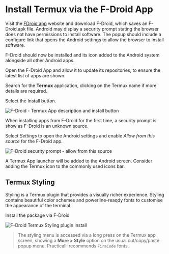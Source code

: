 # Install Termux via the F-Droid App

Visit the [FDroid app](https://f-droid.org/) website and download F-Droid, which saves an F-Droid.apk file.  Android may display a security prompt stating the browser does not have permissions to install software.  The popup should include a configure link that opens the Android settings to allow the browser to install software.

F-Droid should now be installed and its icon added to the Android system alongside all other Android apps.

Open the F-Droid App and allow it to update its repositories, to ensure the latest list of apps are shown.

Search for the **Termux** application, clicking on the Termux name if more details are required.

Select the Install button.

![F-Droid - Termux App description and install button](https://raw.githubusercontent.com/practicalli/graphic-design/live/termux/fdroid-termux-app-description.png)

When installing apps from F-Droid for the first time, a security prompt is show as F-Droid is an unknown source.

Select *Settings* to open the Android settings and enable *Allow from this source* for the F-Droid app.

![F-Droid security prompt - allow from this source](https://raw.githubusercontent.com/practicalli/graphic-design/live/termux/f-droid-security-prompt-unknown-source--settings-allow-from-source.png)


A Termux App launcher will be added to the Android screen.  Consider adding the Termux icon to the commonly used icons bar.


## Termux Styling

Styling is a Termux plugin that provides a visually richer experience. Styling contains beautiful color schemes and powerline-reaqdy fonts to customise the appearance of the terminal

Install the package via F-Droid

![F-Droid Termux Styling plugin install](https://raw.githubusercontent.com/practicalli/graphic-design/live/termux/f-droid-termux-styling-install.png)

> The styling menu is accessed via a long press on the Termux app screen, showing a **More > Style** option on the usual cut/copy/paste popup menu. Practicalli recommends `FiraCode` fonts.
